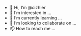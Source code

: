 - 👋 Hi, I’m @cizhier
- 👀 I’m interested in ...
- 🌱 I’m currently learning ...
- 💞️ I’m looking to collaborate on ...
- 📫 How to reach me ...

<!---
cizhier/cizhier is a ✨ special ✨ repository because its `README.md` (this file) appears on your GitHub profile.
You can click the Preview link to take a look at your changes.
--->

